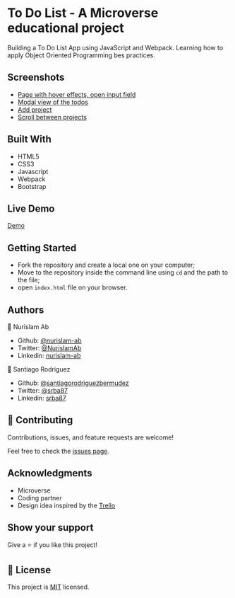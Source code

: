 # To Do List - A Microverse educational project

Building a To Do List App using JavaScript and Webpack. Learning how to apply Object Oriented Programming bes practices. 

## Screenshots
* [Page with hover effects, open input field](dist/assets/images/screenshot_1.png)
* [Modal view of the todos](app/assets/images/screenshot_2.png)
* [Add project](app/assets/images/screenshot_3.png)
* [Scroll between projects](app/assets/images/screenshot_4.png)

## Built With

-   HTML5
-   CSS3
-   Javascript
-   Webpack
-   Bootstrap

## Live Demo

[Demo](https://raw.githack.com/nurislam-ab/todolist/feature-todolist/dist/index.html)

## Getting Started

- Fork the repository and create a local one on your computer;
- Move to the repository inside the command line using `cd` and the path to the file;
- open `index.html` file on your browser.

## Authors

👤 Nurislam Ab
- Github: [@nurislam-ab](https://github.com/nurislam-ab)
- Twitter: [@NurislamAb](https://twitter.com/NurislamAb)
- Linkedin: [nurislam-ab](https://www.linkedin.com/in/nurislam-ab/)

👤 Santiago Rodriguez
- Github: [@santiagorodriguezbermudez](https://github.com/santiagorodriguezbermudez)
- Twitter: [@srba87](https://twitter.com/srba87)
- Linkedin: [srba87](https://linkedin.com/in/srba)

## 🤝 Contributing

Contributions, issues, and feature requests are welcome!

Feel free to check the [issues page](issues/).

## Acknowledgments

* Microverse
* Coding partner
* Design idea inspired by the [Trello](https://trello.com/)


## Show your support

Give a ⭐️ if you like this project!

## 📝 License

This project is [MIT](LICENSE) licensed.